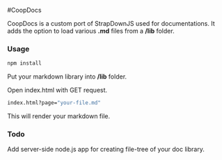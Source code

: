 #CoopDocs

CoopDocs is a custom port of StrapDownJS used for documentations.
It adds the option to load various **.md** files from a **/lib** folder.

### Usage
```bash
npm install
```

Put your markdown library into **/lib** folder.

Open index.html with GET request.

```bash
index.html?page="your-file.md"
```

This will render your markdown file.

### Todo
Add server-side node.js app for creating file-tree of your doc library.